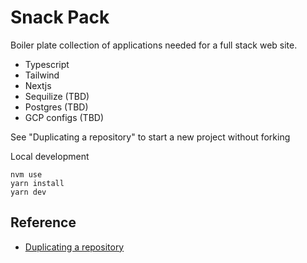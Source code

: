 # Snack Pack
Boiler plate collection of applications needed for a full stack web site.
 - Typescript
 - Tailwind
 - Nextjs
 - Sequilize (TBD)
 - Postgres (TBD)
 - GCP configs (TBD)

See "Duplicating a repository" to start a new project without forking

Local development
```
nvm use
yarn install
yarn dev
```

## Reference
 - [Duplicating a repository](https://docs.github.com/en/github/creating-cloning-and-archiving-repositories/duplicating-a-repository)

